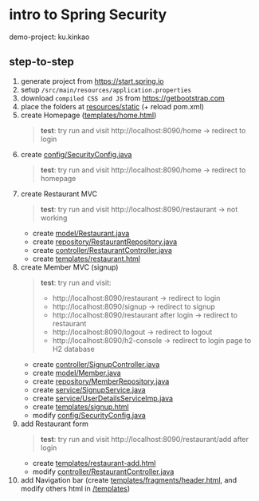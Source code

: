 # intro to Spring Security

demo-project: ku.kinkao

## step-to-step

1. generate project from https://start.spring.io
2. setup `/src/main/resources/application.properties`
3. download `compiled CSS and JS` from https://getbootstrap.com
4. place the folders at [resources/static](src/main/resources/static) (+ reload pom.xml)
5. create Homepage ([templates/home.html](src/main/resources/templates/home.html))
   <!--run on vscode: ~/KinkaoApplication.java -> toolbar -> run -> run java -->
   > **test**: try run and visit http://localhost:8090/home -> redirect to login
6. create [config/SecurityConfig.java](src/main/java/ku/kinkao/config/SecurityConfig.java)
   > **test**: try run and visit http://localhost:8090/home -> redirect to homepage
7. create Restaurant MVC
   > **test**: try run and visit http://localhost:8090/restaurant -> not working
   - create [model/Restaurant.java](src/main/java/ku/kinkao/model/Restaurant.java)
   - create [repository/RestaurantRepository.java](src/main/java/ku/kinkao/repository/RestaurantRepository.java)
   - create [controller/RestaurantController.java](src/main/java/ku/kinkao/controller/RestaurantController.java)
   - create [templates/restaurant.html](src/main/resources/templates/restaurant.html)
8. create Member MVC (signup)
   > **test**: try run and visit:
   >
   > - http://localhost:8090/restaurant -> redirect to login
   > - http://localhost:8090/signup -> redirect to signup
   > - http://localhost:8090/restaurant after login -> redirect to restaurant
   > - http://localhost:8090/logout -> redirect to logout
   > - http://localhost:8090/h2-console -> redirect to login page to H2 database
   - create [controller/SignupController.java](src/main/java/ku/kinkao/controller/SignupController.java)
   - create [model/Member.java](src/main/java/ku/kinkao/model/Member.java)
   - create [repository/MemberRepository.java](src/main/java/ku/kinkao/repository/MemberRepository.java)
   - create [service/SignupService.java](src/main/java/ku/kinkao/service/SignupService.java)
   - create [service/UserDetailsServiceImp.java](src/main/java/ku/kinkao/service/UserDetailsServiceImp.java)
   - create [templates/signup.html](src/main/resources/templates/signup.html)
   - modify [config/SecurityConfig.java](src/main/java/ku/kinkao/config/SecurityConfig.java)
9. add Restaurant form
   > **test**: try run and visit http://localhost:8090/restaurant/add after login
   - create [templates/restaurant-add.html](src/main/resources/templates/restaurant-add.html)
   - modify [controller/RestaurantController.java](src/main/java/ku/kinkao/controller/RestaurantController.java)
10. add Navigation bar (create [templates/fragments/header.html](src/main/resources/templates/fragments/header.html), and modify others html in [/templates](src/main/resources/templates))
